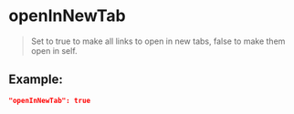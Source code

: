 # openInNewTab
>Set to true to make all links to open in new tabs, false to make them open in self.

Example:
--
```JSON
"openInNewTab": true
```
